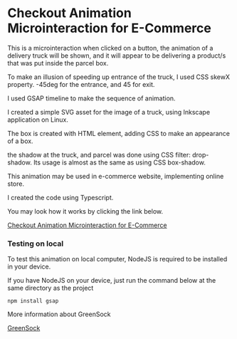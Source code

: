 # Checkout Animation Microinteraction for E-Commerce
This is a microinteraction when clicked on a button, the animation of a delivery truck will be shown, and it will appear to be delivering a product/s that was put inside the parcel box.

To make an illusion of speeding up entrance of the truck, I used CSS skewX property. -45deg for the entrance, and 45 for exit.

I used GSAP timeline to make the sequence of animation.

I created a simple SVG asset for the image of a truck, using Inkscape application on Linux.

The box is created with HTML element, adding CSS to make an appearance of a box.

the shadow at the truck, and parcel was done using CSS filter: drop-shadow. Its usage is almost as the same as using CSS box-shadow.

This animation may be used in e-commerce website, implementing online store.

I created the code using Typescript.

You may look how it works by clicking the link below.

[Checkout Animation Microinteraction for E-Commerce](https://codepen.io/takaneichinose/full/XWXOGeq)

### Testing on local

To test this animation on local computer, NodeJS is required to be installed in your device.

If you have NodeJS on your device, just run the command below at the same directory as the project

``` npm install gsap ```

More information about GreenSock

[GreenSock](https://greensock.com/)
